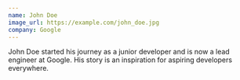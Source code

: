 ```yaml
---
name: John Doe
image_url: https://example.com/john_doe.jpg
company: Google
---
```


John Doe started his journey as a junior developer and is now a lead engineer at Google. His story is an inspiration for aspiring developers everywhere.
